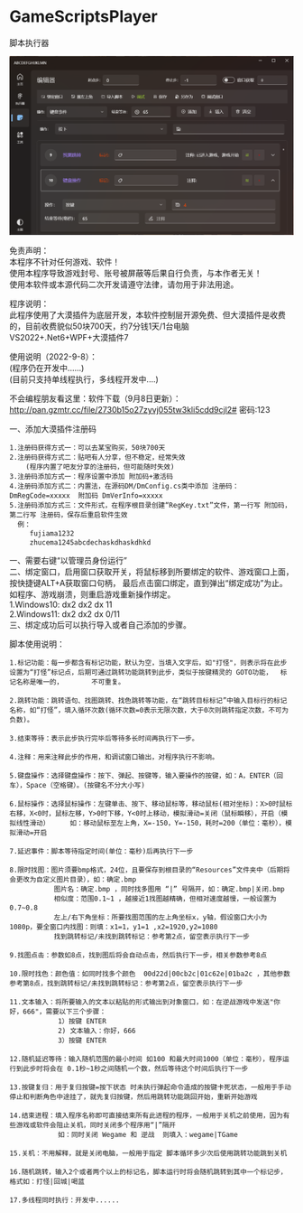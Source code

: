# GameScriptsPlayer
脚本执行器

![Image text](截图/Player.png) 


免责声明：  
本程序不针对任何游戏、软件！  
使用本程序导致游戏封号、账号被屏蔽等后果自行负责，与本作者无关！  
使用本软件或本源代码二次开发请遵守法律，请勿用于非法用途。  

程序说明：  
此程序使用了大漠插件为底层开发，本软件控制层开源免费、但大漠插件是收费的，目前收费貌似50块700天，约7分钱1天/1台电脑  
VS2022+.Net6+WPF+大漠插件7   

使用说明（2022-9-8）：  
(程序仍在开发中......)  
(目前只支持单线程执行，多线程开发中....)  


不会编程朋友看这里：软件下载（9月8日更新）：
http://pan.gzmtr.cc/file/2730b15o27zyvj055tw3kli5cdd9cjl2# 
密码:123


一、添加大漠插件注册码


    1.注册码获得方式一：可以去某宝购买，50块700天
    2.注册码获得方式二：贴吧有人分享，但不稳定，经常失效    
        (程序内置了吧友分享的注册码，但可能随时失效)
    3.注册码添加方式一：程序设置中添加 附加码+激活码
    4.注册码添加方式二：内置法，在源码DM/DmConfig.cs类中添加 注册码：DmRegCode=xxxxx  附加码 DmVerInfo=xxxxx
    5.注册码添加方式三：文件形式，在程序根目录创建“RegKey.txt”文件，第一行写 附加码，第二行写 注册码，保存后重启软件生效
      例：
         fujiama1232  
         zhucema1245abcdechaskdhaskdhkd  


一、需要右键“以管理员身份运行”  
二、绑定窗口，启用窗口获取开关，将鼠标移到所要绑定的软件、游戏窗口上面，按快捷键ALT+A获取窗口句柄，    最后点击窗口绑定，直到弹出“绑定成功”为止。<br>如程序、游戏崩溃，则重启游戏重新操作绑定。  
    1.Windows10: dx2 dx2 dx 11  
    2.Windows11: dx2 dx2 dx 0/11  
三、绑定成功后可以执行导入或者自己添加的步骤。  


脚本使用说明：

    1.标记功能：每一步都含有标记功能，默认为空，当填入文字后，如"打怪"，则表示将在此步设置为“打怪”标记点，后期可通过跳转功能跳转到此步，类似于按键精灵的 GOTO功能，  标记名称是唯一的，       不可重复。
    
    2.跳转功能：跳转语句、找图跳转、找色跳转等功能，在“跳转目标标记”中输入目标行的标记名称，如“打怪”，填入循环次数(循环次数=0表示无限次数，大于0次则跳转指定次数，不可为负数)。
    
    3.结束等待：表示此步执行完毕后等待多长时间再执行下一步。
    
    4.注释：用来注释此步的作用，和调试窗口输出，对程序执行不影响。
    
    5.键盘操作：选择键盘操作：按下、弹起、按键等，输入要操作的按键，如：A，ENTER（回车），Space（空格键）。(按键名不分大小写)    
    
    6.鼠标操作：选择鼠标操作：左键单击、按下、移动鼠标等，移动鼠标(相对坐标)：X>0时鼠标右移，X<0时，鼠标左移，Y>0时下移，Y<0时上移动，模拟滑动=关闭（鼠标瞬移），开启（模拟线性滑动）     如：移动鼠标至左上角，X=-150，Y=-150，耗时=200（单位：毫秒），模拟滑动=开启
    
    7.延迟事件：脚本等待指定时间(单位：毫秒)后再执行下一步
    
    8.限时找图：图片须要bmp格式，24位，且要保存到根目录的“Resources”文件夹中（后期将会更改为自定义图片目录），如：确定.bmp  
               图片名：确定.bmp ，同时找多图用 “|” 号隔开，如：确定.bmp|关闭.bmp    
               相似度：范围0.1~1 ，越接近1找图越精确，但相对速度越慢，一般设置为0.7~0.8  
               左上/右下角坐标：所要找图范围的左上角坐标x，y轴，假设窗口大小为1080p，要全窗口内找图：则填：x1=1，y1=1 ,x2=1920,y2=1080     
               找到跳转标记/未找到跳转标记：参考第2点，留空表示执行下一步  
               
    9.找图点击：参数如8点，找到图后将会自动点击，然后执行下一步，相关参数参考8点  
    
    10.限时找色：颜色值：如同时找多个颜色  00d22d|00cb2c|01c62e|01ba2c ，其他参数参考第8点，找到跳转标记/未找到跳转标记：参考第2点，留空表示执行下一步  
    
    11.文本输入：将所要输入的文本以粘贴的形式输出到对象窗口，如：在逆战游戏中发送"你好，666"，需要以下三个步骤：
                1）按键 ENTER
                2) 文本输入：你好，666
                3）按键 ENTER
                
    12.随机延迟等待：输入随机范围的最小时间 如100 和最大时间1000（单位：毫秒），程序运行到此步时将会在 0.1秒~1秒之间随机一个数，然后等待这个时间后执行下一步  
    
    13.按键复归：用于复归按键=按下状态 时未执行弹起命令造成的按键卡死状态，一般用于手动停止和判断角色中途挂了，就先复归按键，然后用跳转功能跳回开始，重新开始游戏  
    
    14.结束进程：填入程序名称即可直接结束所有此进程的程序，一般用于关机之前使用，因为有些游戏或软件会阻止关机，同时关闭多个程序用“|”隔开  
                如：同时关闭 Wegame 和 逆战  则填入：wegame|TGame                
    
    15.关机：不用解释，就是关闭电脑，一般用于指定 脚本循环多少次后使用跳转功能跳到关机  
    
    16.随机跳转，输入2个或者两个以上的标记名，脚本运行时将会随机跳转到其中一个标记步，格式如：打怪|回城|喝蓝  
    
    17.多线程同时执行：开发中......
    
    
    



